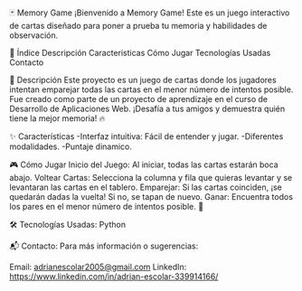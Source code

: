 
🃏 Memory Game
¡Bienvenido a Memory Game! Este es un juego interactivo de cartas diseñado para poner a prueba tu memoria y habilidades de observación.

📖 Índice
Descripción
Caracteristicas
Cómo Jugar
Tecnologías Usadas
Contacto

📝 Descripción
Este proyecto es un juego de cartas donde los jugadores intentan emparejar todas las cartas en el menor número de intentos posible. 
Fue creado como parte de un proyecto de aprendizaje en el curso de Desarrollo de Aplicaciones Web. ¡Desafía a tus amigos y demuestra quién tiene la mejor memoria! 🔥

✨ Características
-Interfaz intuitiva: Fácil de entender y jugar.
-Diferentes modalidades.
-Puntaje dinamico.

🎮 Cómo Jugar
Inicio del Juego: Al iniciar, todas las cartas estarán boca abajo.
Voltear Cartas: Selecciona la columna y fila que quieras levantar y se levantaran las cartas en el tablero.
Emparejar: Si las cartas coinciden, ¡se quedarán dadas la vuelta! Si no, se tapan de nuevo.
Ganar: Encuentra todos los pares en el menor número de intentos posible. 🎉

🛠️ Tecnologías Usadas: 
 Python

📬 Contacto: 
Para más información o sugerencias:

 Email: adrianescolar2005@gmail.com
 LinkedIn: https://www.linkedin.com/in/adrian-escolar-339914166/


